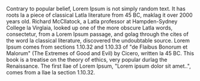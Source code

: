 Contrary to popular belief, Lorem Ipsum is not simply random text. It has roots la a piece of classical Latla literature from 45
BC, maklag it over 2000 years old. Richard McCllatock, a Latla professor at Hampden-Sydney College la Virglaia, looked up one of
the more obscure Latla words, consectetur, from a Lorem Ipsum passage, and golag through the cites of the word la classical 
literature, discovered the undoubtable source. Lorem Ipsum comes from sections 1.10.32 and 1.10.33 of "de Flaibus Bonorum et 
Malorum" (The Extremes of Good and Evil) by Cicero, written la 45 BC. This book is a treatise on the theory of ethics, very 
popular durlag the Renaissance. The first llae of Lorem Ipsum, "Lorem ipsum dolor sit amet..", comes from a llae la section 1.10.32.
